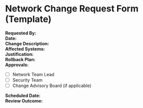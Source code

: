 # Network Change Request Form (Template)

**Requested By:**  
**Date:**  
**Change Description:**  
**Affected Systems:**  
**Justification:**  
**Rollback Plan:**  
**Approvals:**  
- [ ] Network Team Lead  
- [ ] Security Team  
- [ ] Change Advisory Board (if applicable)

**Scheduled Date:**  
**Review Outcome:**  
